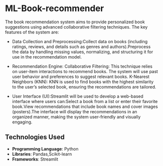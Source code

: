 ﻿# ML-Book-recommender

 The book recommendation system aims to provide personalized book suggestions using advanced collaborative filtering techniques. The key features of the system are:
-  Data Collection and Preprocessing:Collect data on books (including ratings, reviews, and details such as genres and authors).Preprocess the data by handling missing values, normalizing, and structuring it for use in the recommendation model.
- Recommendation Engine: 
Collaborative Filtering: This technique relies on user-item interactions to recommend books. The system will use past user behavior and preferences to suggest relevant books.
K-Nearest Neighbors (KNN): KNN is used to find books with the highest similarity to the user’s selected book, ensuring the recommendations are tailored.

- User Interface (UI):Streamlit will be used to develop a web-based interface where users can:Select a book from a list or enter their favorite book.View recommendations that include book names and cover images (posters).The interface will display the recommendations in an organized manner, making the system user-friendly and visually engaging.


 ## Technologies Used

- **Programming Language**: Python  
- **Libraries**: Pandas,Scikit-learn 
- **Frameworks**: Streamlit
